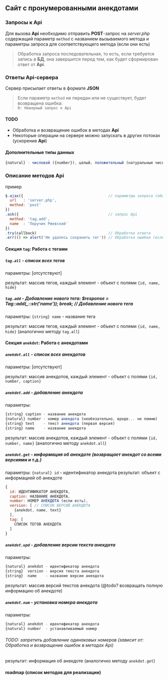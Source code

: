 ## Сайт с пронумерованными анекдотами

### Запросы к Api
Для вызова __Api__ необходимо отправить __POST__-запрос на _server.php_ содержащий параметр `method` с названием вызываемого метода и параметры запроса для соответствующего метода (если они есть)

> Обработка запроса последовательная, то есть, если требуется запись в __БД__, она завершится перед тем, как будет сформирован ответ от __Api__.

### Ответы Api-сервера
Сервер присылает ответы в формате __JSON__

> Если параметр `method` не передан или не существует, будет возвращена ошибка:  
`0: Неверный запрос к Api`

#### TODO
* Обработка и возвращение ошибок в методах __Api__
* Некоторые операции на сервере можно запускать в других потоках (ускорение __Api__)

#### Дополнительные типы данных
```javascript
{natural} - числовой ({number}), целый, положительный (натуральные числа)
```

### Описание методов Api
пример
```javascript
$.ajax({                                      // параметры запроса (общие для всех вызовов Api)
  url   : 'server.php',
  method: 'post'
})
.ask({                                        // запрос Api
  method: 'tag.add',
  name  : 'Поручик Ржевский'
})
.try(callback)                                // Обработка ответа
.err(() => alert('Не удалось сохранить тег')) // Обработка ошибки (если возникнет)
```

#### Секция `tag`: Работа с тегами

##### `tag.all` - список всех тегов
параметры: [отсутствуют]

результат: массив тегов, каждый элемент - объект с полями `{id, name, hide}`

##### `tag.add` - Добавление нового тега: $response = Tag::add(_::str('name'));   break; // Добавление нового тега
параметры: `{string} name` - название тега

результат: массив тегов, каждый элемент - объект с полями `{id, name, hide}` (аналогично методу `tag.all`)

#### Секция `anekdot`: Работа с анекдотами

##### `anekdot.all` - список всех анекдотов
параметры: [отсутствуют]

результат: массив анекдотов, каждый элемент - объект с полями `{id, number, caption}`

##### `anekdot.add` - добавление анекдота
параметры:  
```javascript
{string} caption - название анекдота
{natural} number - номер анекдота (необязательно, вроде... не помню)
{string} text    - текст анекдота (первая версия)
{string} name    - название анекдота
```

результат: массив анекдотов, каждый элемент - объект с полями `{id, number, name}` (аналогично методу `anekdot.all`)

##### `anekdot.get` - информация об анекдоте (возвращает анекдот со всеми версиями и т.д.)
параметры: `{natural} id` - идентификатор анекдота
результат: объект с информацией об анекдоте
```javascript
{
  id: ИДЕНТИФИКАТОР АНЕКДОТА,
  caption: НАЗВАНИЕ АНЕКДОТА,
  number: НОМЕР АНЕКДОТА (если есть),
  version: [ // СПИСОК ВЕРСИЙ АНЕКДОТА
    {anekdot, name, text}
  ],
  tag: [
    СПИСОК ТЕГОВ АНЕКДОТА
  ]
}
```

##### `anekdot.upd` - добавление версии текста анекдота
параметры:
```javascript
{natural} anekdot - идентификатор анекдота
{string}  version - версия текста анекдота
{string}  name    - название версии анекдота
```

результат: массив версий текстов анекдота (@todo? возвращать полную информацию об анекдоте)

##### `anekdot.num` - установка номера анекдота
параметры:
```javascript
{natural} anekdot - идентификатор анекдота
{natural} number  - устанавливаемый номер
```

###### TODO: запретить добавление одинаковых номеров (зависит от: Обработка и возвращение ошибок в методах Api)

результат: информация об анекдоте (аналогично методу `anekdot.get`)

#### roadmap (список методов для реализации)
